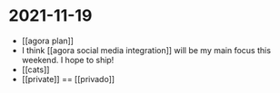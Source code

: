 # 2021-11-19

- [[agora plan]]
- I think [[agora social media integration]] will be my main focus this weekend. I hope to ship!
- [[cats]]
- [[private]] == [[privado]]